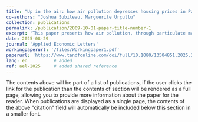 ```yaml
---
title: "Up in the air: how air pollution depresses housing prices in Paris"
co-authors: "Joshua Subileau, Marguerite Urçullu"
collection: publications
permalink: /publication/2009-10-01-paper-title-number-1
excerpt: 'This paper presents how air pollution, through particulate matter (PM10) and nitrogen dioxide (NO2) concentrations, affects housing prices in the Greater Paris. Using a novel method with wind patterns as an instrument to isolate the effect. The full-text with the Supplemental Material can be found on the Working paper below'
date: 2025-08-29
journal: 'Applied Economic Letters'
workingpaperurl: '/files/Workingpaper1.pdf'
paperurl: 'https://www.tandfonline.com/doi/full/10.1080/13504851.2025.2548957'
lang: en          # added
ref: ael-2025     # added shared reference
---
```

The contents above will be part of a list of publications, if the user clicks the link for the publication than the contents of section will be rendered as a full page, allowing you to provide more information about the paper for the reader. When publications are displayed as a single page, the contents of the above "citation" field will automatically be included below this section in a smaller font.
